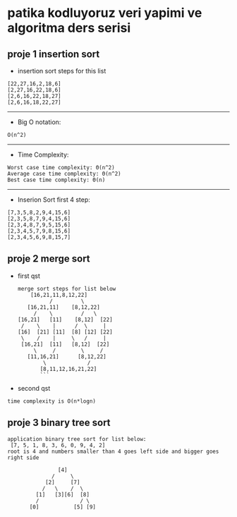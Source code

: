 # patika kodluyoruz veri yapimi ve algoritma ders serisi
## proje 1 insertion sort
- insertion sort steps for this list
```
[22,27,16,2,18,6]
[2,27,16,22,18,6]
[2,6,16,22,18,27]
[2,6,16,18,22,27]
```
----------------------------------------------------------
- Big O notation:
```
O(n^2)
```
------------------------------------------------------------------

- Time Complexity:
```
Worst case time complexity: Θ(n^2)
Average case time complexity: Θ(n^2)
Best case time complexity: Θ(n)
```
---------------------------------------------


- Inserion Sort first 4 step:
```
[7,3,5,8,2,9,4,15,6]
[2,3,5,8,7,9,4,15,6]
[2,3,4,8,7,9,5,15,6]
[2,3,4,5,7,9,8,15,6]
[2,3,4,5,6,9,8,15,7]
```
## proje 2 merge sort
- first qst
   ```  
   merge sort steps for list below
       [16,21,11,8,12,22]
             /         \
      [16,21,11]    [8,12,22]  
        /    \         /   \
  [16,21]   [11]    [8,12]  [22]
    /    \    |      /  \     |
  [16]  [21] [11]  [8] [12] [22]
    \    /    |     \   /     |
    [16,21]  [11]   [8,12]  [22]
        \     /        \     /
      [11,16,21]      [8,12,22]
           \             /
          [8,11,12,16,21,22]
          ```
- second qst
```
time complexity is O(n*logn)
```

## proje 3 binary tree sort
```
application binary tree sort for list below:
 [7, 5, 1, 8, 3, 6, 0, 9, 4, 2]
root is 4 and numbers smaller than 4 goes left side and bigger goes right side

                [4] 
              /     \   
            [2]     [7]   
           /   \    /  \
         [1]   [3][6]  [8]
         /             / \
       [0]           [5] [9]
```